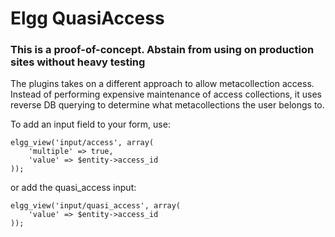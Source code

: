 Elgg QuasiAccess
================

### This is a proof-of-concept. Abstain from using on production sites without heavy testing ###

The plugins takes on a different approach to allow metacollection access.
Instead of performing expensive maintenance of access collections, it uses
reverse DB querying to determine what metacollections the user belongs to.

To add an input field to your form, use:
```
elgg_view('input/access', array(
	'multiple' => true,
	'value' => $entity->access_id
));
```
or add the quasi_access input:
```
elgg_view('input/quasi_access', array(
	'value' => $entity->access_id
));
```
